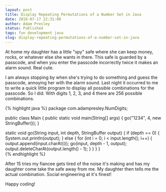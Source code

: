 ```yaml
---
layout: post
title: Display Repeating Permutations of a Number Set in Java
date: 2010-07-17 22:31:00
author: Adam Presley
status: Published
tags: fun development java
slug: display-repeating-permutations-of-a-number-set-in-java
---
```

At home my daughter has a little "spy" safe where she can keep money,
rocks, or whatever else she wants in there. This safe is guarded by a
passcode, and when you enter the passcode incorrectly twice it makes an
alarm sound. Real cute.   
  
I am always stopping by when she's trying to do something and guess the
passcode, annoying her with the alarm sound. Last night it occurred to
me to write a quick little program to display all possible combinations
for the passcode. So I did. With digits 1, 2, 3, and 4 there are 256
possible combinations.  

{% highlight java %}
package com.adampresley.NumDigits;

public class Main
{
   public static void main(String[] args) {
      go("1234", 4, new StringBuffer());
   }

   static void go(String input, int depth, StringBuffer output) {
      if (depth == 0) {
         System.out.println(output);
      } 
      else {
         for (int i = 0; i < input.length(); i++) {
            output.append(input.charAt(i));
            go(input, depth - 1, output);
            output.deleteCharAt(output.length() - 1);
         }
      }
   }
}  
{% endhighlight %}
  
After 15 tries my fiancee gets tired of the noise it's making and has my
daughter come take the safe away from me. My daughter then tells me the
actual combination. Social engineering at it's finest!  
  
Happy coding!
